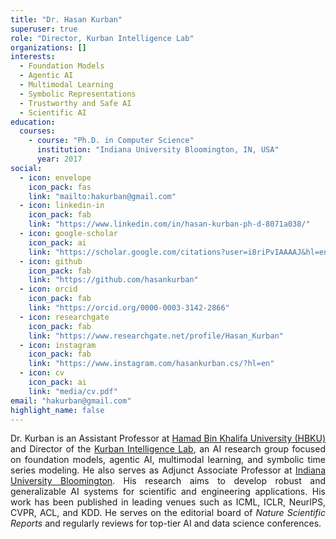 ```yaml
---
title: "Dr. Hasan Kurban"
superuser: true
role: "Director, Kurban Intelligence Lab"
organizations: []
interests:
  - Foundation Models
  - Agentic AI
  - Multimodal Learning
  - Symbolic Representations
  - Trustworthy and Safe AI
  - Scientific AI
education:
  courses:
    - course: "Ph.D. in Computer Science"
      institution: "Indiana University Bloomington, IN, USA"
      year: 2017
social:
  - icon: envelope
    icon_pack: fas
    link: "mailto:hakurban@gmail.com"
  - icon: linkedin-in
    icon_pack: fab
    link: "https://www.linkedin.com/in/hasan-kurban-ph-d-8071a038/"
  - icon: google-scholar
    icon_pack: ai
    link: "https://scholar.google.com/citations?user=i8riPvIAAAAJ&hl=en"
  - icon: github
    icon_pack: fab
    link: "https://github.com/hasankurban"
  - icon: orcid
    icon_pack: fab
    link: "https://orcid.org/0000-0003-3142-2866"
  - icon: researchgate
    icon_pack: fab
    link: "https://www.researchgate.net/profile/Hasan_Kurban"
  - icon: instagram
    icon_pack: fab
    link: "https://www.instagram.com/hasankurban.cs/?hl=en"
  - icon: cv
    icon_pack: ai
    link: "media/cv.pdf"
email: "hakurban@gmail.com"
highlight_name: false
---
```

<div style="text-align: justify">

Dr. Kurban is an Assistant Professor at [Hamad Bin Khalifa University (HBKU)](https://www.hbku.edu.qa/en) and Director of the [Kurban Intelligence Lab](https://kurbanintelligencelab.com), an AI research group focused on foundation models, agentic AI, multimodal learning, and symbolic time series modeling. He also serves as Adjunct Associate Professor at [Indiana University Bloomington](https://www.indiana.edu/). His research aims to develop robust and generalizable AI systems for scientific and engineering applications. His work has been published in leading venues such as ICML, ICLR, NeurIPS, CVPR, ACL, and KDD. He serves on the editorial board of *Nature Scientific Reports* and regularly reviews for top-tier AI and data science conferences.

</div>
